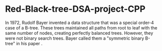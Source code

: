 # Red-Black-tree-DSA-project-CPP
In 1972, Rudolf Bayer invented a data structure that was a special order-4 case of a B-tree.  These trees maintained all paths from root to leaf with the same number of nodes, creating  perfectly balanced trees. However, they were not binary search trees. Bayer called them a  "symmetric binary B-tree" in his paper .
